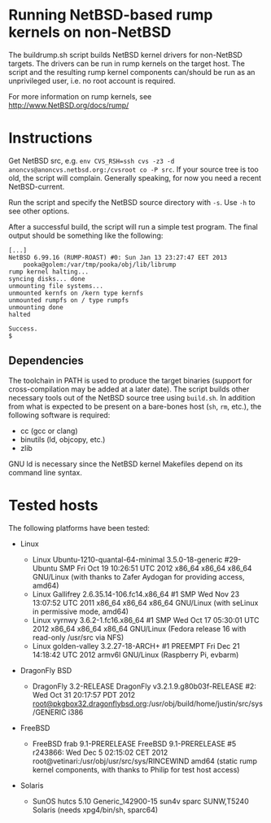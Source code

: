 Running NetBSD-based rump kernels on non-NetBSD
================================================

The buildrump.sh script builds NetBSD kernel drivers for non-NetBSD
targets.  The drivers can be run in rump kernels on the target host.
The script and the resulting rump kernel components can/should be run
as an unprivileged user, i.e. no root account is required.

For more information on rump kernels, see http://www.NetBSD.org/docs/rump/


Instructions
============

Get NetBSD src, e.g.
`env CVS_RSH=ssh cvs -z3 -d anoncvs@anoncvs.netbsd.org:/cvsroot co -P src`.
If your source tree is too old, the script will complain.  Generally
speaking, for now you need a recent NetBSD-current.

Run the script and specify the NetBSD source directory with `-s`.  Use `-h`
to see other options.

After a successful build, the script will run a simple test program.
The final output should be something like the following:

	[...]
	NetBSD 6.99.16 (RUMP-ROAST) #0: Sun Jan 13 23:27:47 EET 2013
		pooka@golem:/var/tmp/pooka/obj/lib/librump
	rump kernel halting...
	syncing disks... done
	unmounting file systems...
	unmounted kernfs on /kern type kernfs
	unmounted rumpfs on / type rumpfs
	unmounting done
	halted
	
	Success.
	$ 


Dependencies
------------

The toolchain in PATH is used to produce the target binaries (support
for cross-compilation may be added at a later date).  The script builds
other necessary tools out of the NetBSD source tree using `build.sh`.
In addition from what is expected to be present on a bare-bones host
(`sh`, `rm`, etc.), the following software is required:

- cc (gcc or clang)
- binutils (ld, objcopy, etc.)
- zlib

GNU ld is necessary since the NetBSD kernel Makefiles depend on
its command line syntax.


Tested hosts
============

The following platforms have been tested:

- Linux
    - Linux Ubuntu-1210-quantal-64-minimal 3.5.0-18-generic #29-Ubuntu SMP Fri Oct 19 10:26:51 UTC 2012 x86_64 x86_64 x86_64 GNU/Linux (with thanks to Zafer Aydogan for providing access, amd64)
    - Linux Gallifrey 2.6.35.14-106.fc14.x86_64 #1 SMP Wed Nov 23 13:07:52 UTC 2011 x86_64 x86_64 x86_64 GNU/Linux (with seLinux in permissive mode, amd64)
    - Linux vyrnwy 3.6.2-1.fc16.x86_64 #1 SMP Wed Oct 17 05:30:01 UTC 2012 x86_64 x86_64 x86_64 GNU/Linux (Fedora release 16 with read-only /usr/src via NFS)
    - Linux golden-valley 3.2.27-18-ARCH+ #1 PREEMPT Fri Dec 21 14:18:42 UTC 2012 armv6l GNU/Linux (Raspberry Pi, evbarm)

- DragonFly BSD
    - DragonFly  3.2-RELEASE DragonFly v3.2.1.9.g80b03f-RELEASE #2: Wed Oct 31 20:17:57 PDT 2012     root@pkgbox32.dragonflybsd.org:/usr/obj/build/home/justin/src/sys/GENERIC  i386

- FreeBSD
    - FreeBSD frab 9.1-PRERELEASE FreeBSD 9.1-PRERELEASE #5 r243866: Wed Dec  5 02:15:02 CET 2012     root@vetinari:/usr/obj/usr/src/sys/RINCEWIND  amd64 (static rump kernel components, with thanks to Philip for test host access)

- Solaris
    - SunOS hutcs 5.10 Generic_142900-15 sun4v sparc SUNW,T5240 Solaris (needs xpg4/bin/sh, sparc64)
